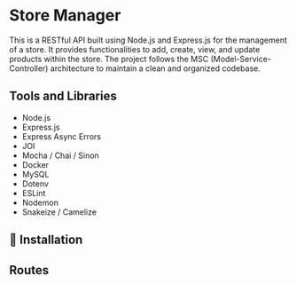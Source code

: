# Store Manager
This is a RESTful API built using Node.js and Express.js for the management of a store. It provides functionalities to add, create, view, and update products within the store. The project follows the MSC (Model-Service-Controller) architecture to maintain a clean and organized codebase.
## Tools and Libraries
* Node.js
* Express.js
* Express Async Errors
* JOI
* Mocha / Chai / Sinon
* Docker
* MySQL
* Dotenv
* ESLint
* Nodemon
* Snakeize / Camelize
## 🚀 Installation
## Routes
